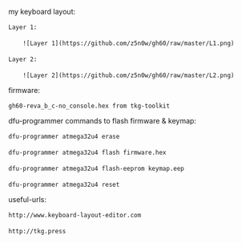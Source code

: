my keyboard layout:

    Layer 1:
        
        ![Layer 1](https://github.com/z5n0w/gh60/raw/master/L1.png)
    
    Layer 2:
    
        ![Layer 2](https://github.com/z5n0w/gh60/raw/master/L2.png)

firmware:

    gh60-reva_b_c-no_console.hex from tkg-toolkit

dfu-programmer commands to flash firmware & keymap:

    dfu-programmer atmega32u4 erase
    
    dfu-programmer atmega32u4 flash firmware.hex
    
    dfu-programmer atmega32u4 flash-eeprom keymap.eep
    
    dfu-programmer atmega32u4 reset

useful-urls:

    http://www.keyboard-layout-editor.com
    
    http://tkg.press
